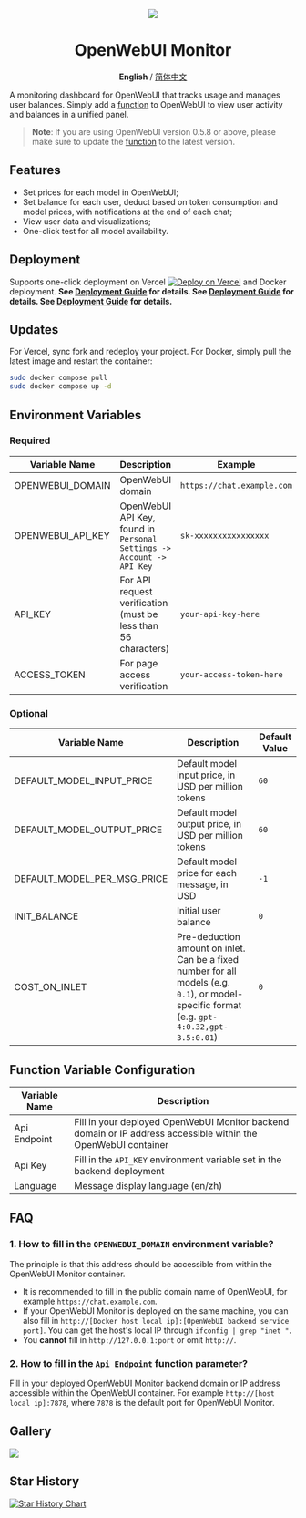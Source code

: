 <div align="center">
  
![](https://github.com/user-attachments/assets/fb90a4cc-2e54-495c-87ca-34c1a54bf2c8)

# OpenWebUI Monitor

**English** / [简体中文](./resources/tutorials/zh-cn/README_zh.md)

</div>

A monitoring dashboard for OpenWebUI that tracks usage and manages user balances. Simply add a [function](https://github.com/VariantConst/OpenWebUI-Monitor/blob/main/resources/functions/openwebui_monitor.py) to OpenWebUI to view user activity and balances in a unified panel.

> **Note**: If you are using OpenWebUI version 0.5.8 or above, please make sure to update the [function](https://github.com/VariantConst/OpenWebUI-Monitor/blob/main/resources/functions/openwebui_monitor.py) to the latest version.

## Features

- Set prices for each model in OpenWebUI;
- Set balance for each user, deduct based on token consumption and model prices, with notifications at the end of each chat;
- View user data and visualizations;
- One-click test for all model availability.

## Deployment

Supports one-click deployment on Vercel [![Deploy on Vercel](https://vercel.com/button)](https://vercel.com/new/clone?repository-url=https%3A%2F%2Fgithub.com%2FVariantConst%2FOpenWebUI-Monitor&project-name=openwebui-monitor&repository-name=openwebui-monitor&env=OPENWEBUI_DOMAIN,OPENWEBUI_API_KEY,ACCESS_TOKEN,API_KEY) and Docker deployment. **See [Deployment Guide](https://github.com/VariantConst/OpenWebUI-Monitor/blob/main/resources/tutorials/en/deployment_guide.md) for details. See [Deployment Guide](https://github.com/VariantConst/OpenWebUI-Monitor/blob/main/resources/tutorials/en/deployment_guide.md) for details. See [Deployment Guide](https://github.com/VariantConst/OpenWebUI-Monitor/blob/main/resources/tutorials/en/deployment_guide.md) for details.**

## Updates

For Vercel, sync fork and redeploy your project. For Docker, simply pull the latest image and restart the container:

```bash
sudo docker compose pull
sudo docker compose up -d
```

## Environment Variables

### Required

| Variable Name     | Description                                                           | Example                    |
| ----------------- | --------------------------------------------------------------------- | -------------------------- |
| OPENWEBUI_DOMAIN  | OpenWebUI domain                                                      | `https://chat.example.com` |
| OPENWEBUI_API_KEY | OpenWebUI API Key, found in `Personal Settings -> Account -> API Key` | `sk-xxxxxxxxxxxxxxxx`      |
| API_KEY           | For API request verification (must be less than 56 characters)        | `your-api-key-here`        |
| ACCESS_TOKEN      | For page access verification                                          | `your-access-token-here`   |

### Optional

| Variable Name               | Description                                                                                                                                 | Default Value |
| --------------------------- | ------------------------------------------------------------------------------------------------------------------------------------------- | ------------- |
| DEFAULT_MODEL_INPUT_PRICE   | Default model input price, in USD per million tokens                                                                                        | `60`          |
| DEFAULT_MODEL_OUTPUT_PRICE  | Default model output price, in USD per million tokens                                                                                       | `60`          |
| DEFAULT_MODEL_PER_MSG_PRICE | Default model price for each message, in USD                                                                                                | `-1`          |
| INIT_BALANCE                | Initial user balance                                                                                                                        | `0`           |
| COST_ON_INLET               | Pre-deduction amount on inlet. Can be a fixed number for all models (e.g. `0.1`), or model-specific format (e.g. `gpt-4:0.32,gpt-3.5:0.01`) | `0`           |

## Function Variable Configuration

| Variable Name | Description                                                                                                    |
| ------------- | -------------------------------------------------------------------------------------------------------------- |
| Api Endpoint  | Fill in your deployed OpenWebUI Monitor backend domain or IP address accessible within the OpenWebUI container |
| Api Key       | Fill in the `API_KEY` environment variable set in the backend deployment                                       |
| Language      | Message display language (en/zh)                                                                               |

## FAQ

### 1. How to fill in the `OPENWEBUI_DOMAIN` environment variable?

The principle is that this address should be accessible from within the OpenWebUI Monitor container.

- It is recommended to fill in the public domain name of OpenWebUI, for example `https://chat.example.com`.
- If your OpenWebUI Monitor is deployed on the same machine, you can also fill in `http://[Docker host local ip]:[OpenWebUI backend service port]`. You can get the host's local IP through `ifconfig | grep "inet "`.
- You **cannot** fill in `http://127.0.0.1:port` or omit `http://`.

### 2. How to fill in the `Api Endpoint` function parameter?

Fill in your deployed OpenWebUI Monitor backend domain or IP address accessible within the OpenWebUI container. For example `http://[host local ip]:7878`, where `7878` is the default port for OpenWebUI Monitor.

<h2>Gallery</h2>

![](https://github.com/user-attachments/assets/63f23bfd-f271-41e8-a71c-2016be1d501a)

## Star History

[![Star History Chart](https://api.star-history.com/svg?repos=VariantConst/OpenWebUI-Monitor&type=Date)](https://star-history.com/#VariantConst/OpenWebUI-Monitor&Date)
